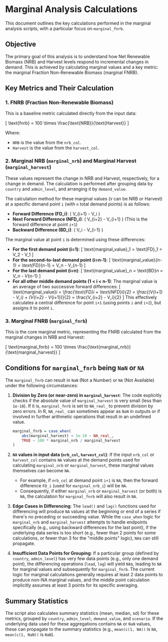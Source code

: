 # Marginal Analysis Calculations

This document outlines the key calculations performed in the marginal analysis scripts, with a particular focus on `marginal_fnrb`.

## Objective

The primary goal of this analysis is to understand how Net Renewable Biomass (NRB) and Harvest levels respond to incremental changes in demand. This is achieved by calculating marginal values and a key metric: the marginal Fraction Non-Renewable Biomass (marginal FNRB).

## Key Metrics and Their Calculation

### 1. FNRB (Fraction Non-Renewable Biomass)

This is a baseline metric calculated directly from the input data:

\[ \text{fnrb} = 100 \times \frac{\text{NRB}}{\text{Harvest}} \]

Where:
-   `NRB` is the value from the `nrb_col`.
-   `Harvest` is the value from the `harvest_col`.

### 2. Marginal NRB (`marginal_nrb`) and Marginal Harvest (`marginal_harvest`)

These values represent the change in NRB and Harvest, respectively, for a change in demand. The calculation is performed after grouping data by `country` and `admin_level`, and arranging it by `demand_value`.

The calculation method for these marginal values (`V` can be NRB or Harvest) at a specific demand point `i` (with `n` total demand points) is as follows:

-   **Forward Difference (FD_i)**: \( V_{i+1} - V_i \)
-   **Next Forward Difference (NFD_i)**: \( V_{i+2} - V_{i+1} \) (This is the forward difference at point `i+1`)
-   **Backward Difference (BD_i)**: \( V_i - V_{i-1} \)

The marginal value at point `i` is determined using these differences:

-   **For the first demand point (i=1)**:
    \[ \text{marginal\_value}_1 = \text{FD}_1 = V_2 - V_1 \]
-   **For the second-to-last demand point (i=n-1)**:
    \[ \text{marginal\_value}_{n-1} = \text{FD}_{n-1} = V_n - V_{n-1} \]
-   **For the last demand point (i=n)**:
    \[ \text{marginal\_value}_n = \text{BD}_n = V_n - V_{n-1} \]
-   **For all other middle demand points (1 < i < n-1)**:
    The marginal value is an average of two successive forward differences:
    \[ \text{marginal\_value}_i = \frac{\text{FD}_i + \text{NFD}_i}{2} = \frac{(V_{i+1} - V_i) + (V_{i+2} - V_{i+1})}{2} = \frac{V_{i+2} - V_i}{2} \]
    This effectively calculates a central difference for point `i+1` (using points `i` and `i+2`), but assigns it to point `i`.

### 3. Marginal FNRB (`marginal_fnrb`)

This is the core marginal metric, representing the FNRB calculated from the marginal changes in NRB and Harvest:

\[ \text{marginal\_fnrb} = 100 \times \frac{\text{marginal\_nrb}}{\text{marginal\_harvest}} \]

## Conditions for `marginal_fnrb` being `NaN` or `NA`

The `marginal_fnrb` can result in `NaN` (Not a Number) or `NA` (Not Available) under the following circumstances:

1.  **Division by Zero (or near-zero) in `marginal_harvest`**:
    The code explicitly checks if the absolute value of `marginal_harvest` is very small (less than `1e-10`). If it is, `marginal_fnrb` is set to `NA_real_` to prevent division by zero errors. In R, `NA_real_` can sometimes appear as `NaN` in outputs or if involved in further arithmetic operations that result in an undefined value.

    ```R
    marginal_fnrb = case_when(
        abs(marginal_harvest) < 1e-10 ~ NA_real_,
        TRUE ~ 100 * marginal_nrb / marginal_harvest
    )
    ```

2.  **`NA` values in input data (`nrb_col`, `harvest_col`)**:
    If the input `nrb_col` or `harvest_col` contains `NA` values at the demand points used for calculating `marginal_nrb` or `marginal_harvest`, these marginal values themselves can become `NA`.
    -   For example, if `nrb_col` at demand point `i+1` is `NA`, then the forward difference `FD_i` (used for `marginal_nrb_i`) will be `NA`.
    -   Consequently, if either `marginal_nrb` or `marginal_harvest` (or both) is `NA`, the calculation for `marginal_fnrb` will also result in `NA`.

3.  **Edge Cases in Differencing**:
    The `lead()` and `lag()` functions used for differencing will produce `NA` values at the beginning or end of a series if there's no preceding or succeeding value. While the `case_when` logic for `marginal_nrb` and `marginal_harvest` attempts to handle endpoints specifically (e.g., using backward differences for the last point), if the underlying data series is too short (e.g., fewer than 2 points for some calculations, or fewer than 3 for the "middle points" logic), `NA`s can still propagate.

4.  **Insufficient Data Points for Grouping**:
    If a particular group (defined by `country`, `admin_level`) has very few data points (e.g., only one demand point), the differencing operations (`lead`, `lag`) will yield `NA`s, leading to `NA` for marginal values and subsequently for `marginal_fnrb`. The current logic for marginal calculations generally requires at least 2 data points to produce non-NA marginal values, and the middle point calculation implicitly assumes at least 3 points for its specific averaging.

## Summary Statistics

The script also calculates summary statistics (mean, median, sd) for these metrics, grouped by `country`, `admin_level`, `demand_value`, and `scenario`. If the underlying data used for these aggregations contains `NA` or `NaN` values, these can propagate to the summary statistics (e.g., `mean(c(1, NA))` is `NA`, `mean(c(1, NaN))` is `NaN`).
